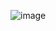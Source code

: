 ![image](https://user-images.githubusercontent.com/66393141/103446864-80640580-4c52-11eb-817c-6a7e3b0f1f28.png)
